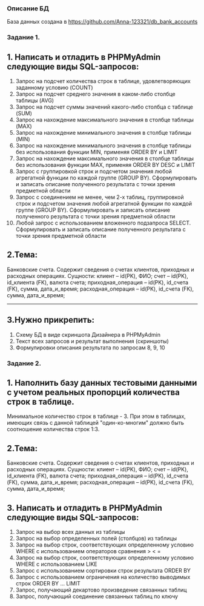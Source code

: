 ### Описание БД

База данных создана в https://github.com/Anna-123321/db_bank_accounts

### Задание 1.

## 1. Написать и отладить в PHPMyAdmin следующие виды SQL-запросов:
1. Запрос на подсчет количества строк в таблице, удовлетворяющих заданному условию (COUNT)
2. Запрос на подсчет среднего значения в каком-либо столбце таблицы (AVG)
3. Запрос на подсчет суммы значений какого-либо столбца с таблице (SUM)
4. Запрос на нахождение максимального значения в столбце таблицы (MAX)
5. Запрос на нахождение минимального значения в столбце таблицы (MIN)
6. Запрос на нахождение минимального значения в столбце таблицы без использования функции MIN, применяя ORDER BY и LIMIT
7. Запрос на нахождение максимального значения в столбце таблицы без использования функции MAX, применяя ORDER BY DESC и LIMIT
8. Запрос с группировкой строк и подсчетом значения любой агрегатной функции по каждой группе (GROUP BY). Сформулировать и записать описание полученного результата с точки зрения предметной области
9. Запрос с соединением не менее, чем 2-х таблиц, группировкой строк и подсчетом значения любой агрегатной функции по каждой группе (GROUP BY). Сформулировать и записать описание полученного результата с точки зрения предметной области
10. Любой запрос с использованием вложенного подзапроса SELECT. Сформулировать и записать описание полученного результата с точки зрения предметной области

## 2.Тема:
Банковские счета. Содержит сведения о счетах клиентов, приходных и расходных операциях. Сущности: клиент – id(PK), ФИО; счет – id(PK), id_клиента (FK), валюта счета; приходная_операция – id(PK), id_счета (FK), сумма, дата_и_время; расходная_операция – id(PK), id_счета (FK), сумма, дата_и_время;

---

## 3.Нужно прикрепить:
1. Схему БД в виде скриншота Дизайнера в PHPMyAdmin
2. Текст всех запросов и результат выполнения (скриншоты)
3. Формулировки описания результата по запросам 8, 9, 10

### Задание 2.

## 1. Наполнить базу данных тестовыми данными с учетом реальных пропорций количества строк в таблице. 
Минимальное количество строк в таблице - 3. При этом в таблицах, имеющих связь с данной таблицей "один-ко-многим" должно быть соотношение количества строк 1:3.

## 2.Тема:
Банковские счета. Содержит сведения о счетах клиентов, приходных и расходных операциях. Сущности: клиент – id(PK), ФИО; счет – id(PK), id_клиента (FK), валюта счета; приходная_операция – id(PK), id_счета (FK), сумма, дата_и_время; расходная_операция – id(PK), id_счета (FK), сумма, дата_и_время;

## 3. Написать и отладить в PHPMyAdmin следующие виды SQL-запросов:
1. Запрос на выбор всех данных из таблицы
2. Запрос на выбор определенных полей (столбцов) из таблицы
3. Запрос на выбор строк, соответствующих определенному условию WHERE с использованием операторов сравнения > < =
4. Запрос на выбор строк, соответствующих определенному условию WHERE с использованием LIKE
5. Запрос с использованием сортировки строк результата ORDER BY
6. Запрос с использованием ограничения на количество выводимых строк ORDER BY ... LIMIT
7. Запрос, получающий декартово произведение связанных таблиц
8. Запрос, получающий соединение связанных таблиц по ключу